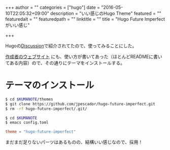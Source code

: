 +++
author = ""
categories = ["hugo"]
date = "2016-05-10T22:05:32+09:00"
description = "いい感じのHugo Theme"
featured = ""
featuredalt = ""
featuredpath = ""
linktitle = ""
title = "Hugo Future Imperfectがいい感じ"

+++

Hugoの[Discussion](https://discuss.gohugo.io/t/very-nice-new-theme-for-blogging/2956 )で紹介されてたので、使ってみることにした。

[作成者のウェブサイト](https://jpescador.com/blog/future-imperfect-theme-release-on-the-go-hugo-static-website-engine/ ) にも、使い方が書いてあった（ほとんどREADMEに書いてある内容）ので、その通りにテーマをインストールする。


# テーマのインストール


``` sh
$ cd $KUMANOTE/themes
$ git clone https://github.com/jpescador/hugo-future-imperfect.git
$ rm -rf hugo-future-imperfect/.git/
```

``` sh
$ cd $KUMANOTE
$ emacs config.toml
```

``` toml
theme = "hugo-future-imperfect"
```

まだまだ足りないパーツはあるものの、結構いい感じなので、採用！
